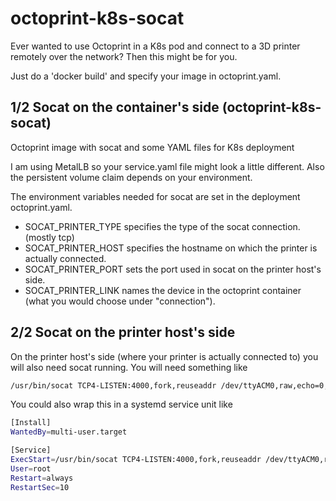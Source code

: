 # octoprint-k8s-socat
Ever wanted to use Octoprint in a K8s pod and connect to a 3D printer remotely over the network? Then this might be for you.

Just do a 'docker build' and specify your image in octoprint.yaml.

## 1/2 Socat on the container's side (octoprint-k8s-socat)
Octoprint image with socat and some YAML files for K8s deployment

I am using MetalLB so your service.yaml file might look a little different. Also the persistent volume claim depends on your environment.

The environment variables needed for socat are set in the deployment octoprint.yaml.

* SOCAT_PRINTER_TYPE specifies the type of the socat connection. (mostly tcp)
* SOCAT_PRINTER_HOST specifies the hostname on which the printer is actually connected.
* SOCAT_PRINTER_PORT sets the port used in socat on the printer host's side.
* SOCAT_PRINTER_LINK names the device in the octoprint container (what you would choose under "connection").

## 2/2 Socat on the printer host's side
On the printer host's side (where your printer is actually connected to) you will also need socat running.  You will need something like

```bash
/usr/bin/socat TCP4-LISTEN:4000,fork,reuseaddr /dev/ttyACM0,raw,echo=0,b115200
```

You could also wrap this in a systemd service unit like

```bash
[Install]
WantedBy=multi-user.target

[Service]
ExecStart=/usr/bin/socat TCP4-LISTEN:4000,fork,reuseaddr /dev/ttyACM0,raw,echo=0,b115200
User=root
Restart=always
RestartSec=10
```
